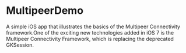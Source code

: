 MultipeerDemo
=============

A simple iOS app that illustrates the basics of the Multipeer Connectivity framework.One of the exciting new technologies added in iOS 7 is the Multipeer Connectivity Framework, which is replacing the deprecated GKSession. 
